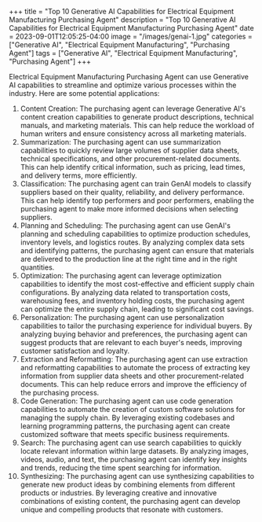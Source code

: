 +++
title = "Top 10 Generative AI Capabilities for Electrical Equipment Manufacturing Purchasing Agent"
description = "Top 10 Generative AI Capabilities for Electrical Equipment Manufacturing Purchasing Agent"
date = 2023-09-01T12:05:25-04:00
image = "/images/genai-1.jpg"
categories = ["Generative AI", "Electrical Equipment Manufacturing", "Purchasing Agent"]
tags = ["Generative AI", "Electrical Equipment Manufacturing", "Purchasing Agent"]
+++

Electrical Equipment Manufacturing Purchasing Agent can use Generative AI capabilities to streamline and optimize various processes within the industry. Here are some potential applications:

1. Content Creation: The purchasing agent can leverage Generative AI's content creation capabilities to generate product descriptions, technical manuals, and marketing materials. This can help reduce the workload of human writers and ensure consistency across all marketing materials.
2. Summarization: The purchasing agent can use summarization capabilities to quickly review large volumes of supplier data sheets, technical specifications, and other procurement-related documents. This can help identify critical information, such as pricing, lead times, and delivery terms, more efficiently.
3. Classification: The purchasing agent can train GenAI models to classify suppliers based on their quality, reliability, and delivery performance. This can help identify top performers and poor performers, enabling the purchasing agent to make more informed decisions when selecting suppliers.
4. Planning and Scheduling: The purchasing agent can use GenAI's planning and scheduling capabilities to optimize production schedules, inventory levels, and logistics routes. By analyzing complex data sets and identifying patterns, the purchasing agent can ensure that materials are delivered to the production line at the right time and in the right quantities.
5. Optimization: The purchasing agent can leverage optimization capabilities to identify the most cost-effective and efficient supply chain configurations. By analyzing data related to transportation costs, warehousing fees, and inventory holding costs, the purchasing agent can optimize the entire supply chain, leading to significant cost savings.
6. Personalization: The purchasing agent can use personalization capabilities to tailor the purchasing experience for individual buyers. By analyzing buying behavior and preferences, the purchasing agent can suggest products that are relevant to each buyer's needs, improving customer satisfaction and loyalty.
7. Extraction and Reformatting: The purchasing agent can use extraction and reformatting capabilities to automate the process of extracting key information from supplier data sheets and other procurement-related documents. This can help reduce errors and improve the efficiency of the purchasing process.
8. Code Generation: The purchasing agent can use code generation capabilities to automate the creation of custom software solutions for managing the supply chain. By leveraging existing codebases and learning programming patterns, the purchasing agent can create customized software that meets specific business requirements.
9. Search: The purchasing agent can use search capabilities to quickly locate relevant information within large datasets. By analyzing images, videos, audio, and text, the purchasing agent can identify key insights and trends, reducing the time spent searching for information.
10. Synthesizing: The purchasing agent can use synthesizing capabilities to generate new product ideas by combining elements from different products or industries. By leveraging creative and innovative combinations of existing content, the purchasing agent can develop unique and compelling products that resonate with customers.